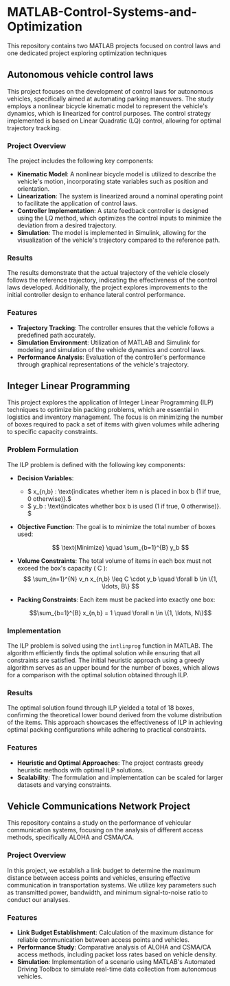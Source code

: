 # MATLAB-Control-Systems-and-Optimization
This repository contains two MATLAB projects focused on control laws and one dedicated project exploring optimization techniques

## Autonomous vehicle control laws

This project focuses on the development of control laws for autonomous vehicles, specifically aimed at automating parking maneuvers. The study employs a nonlinear bicycle kinematic model to represent the vehicle's dynamics, which is linearized for control purposes. The control strategy implemented is based on Linear Quadratic (LQ) control, allowing for optimal trajectory tracking.

### Project Overview

The project includes the following key components:

- **Kinematic Model**: A nonlinear bicycle model is utilized to describe the vehicle's motion, incorporating state variables such as position and orientation.
- **Linearization**: The system is linearized around a nominal operating point to facilitate the application of control laws.
- **Controller Implementation**: A state feedback controller is designed using the LQ method, which optimizes the control inputs to minimize the deviation from a desired trajectory.
- **Simulation**: The model is implemented in Simulink, allowing for the visualization of the vehicle's trajectory compared to the reference path.

### Results

The results demonstrate that the actual trajectory of the vehicle closely follows the reference trajectory, indicating the effectiveness of the control laws developed. Additionally, the project explores improvements to the initial controller design to enhance lateral control performance.

### Features

- **Trajectory Tracking**: The controller ensures that the vehicle follows a predefined path accurately.
- **Simulation Environment**: Utilization of MATLAB and Simulink for modeling and simulation of the vehicle dynamics and control laws.
- **Performance Analysis**: Evaluation of the controller's performance through graphical representations of the vehicle's trajectory.

## Integer Linear Programming

This project explores the application of Integer Linear Programming (ILP) techniques to optimize bin packing problems, which are essential in logistics and inventory management. The focus is on minimizing the number of boxes required to pack a set of items with given volumes while adhering to specific capacity constraints.

### Problem Formulation

The ILP problem is defined with the following key components:

- **Decision Variables**: 
  - $ x_{n,b}  :   \text{indicates whether item n is placed in box  b (1 if true, 0 otherwise)}.$
  - $ y_b      :   \text{indicates whether box  b is used (1 if true, 0 otherwise)}. $

- **Objective Function**: 
  The goal is to minimize the total number of boxes used:

  $$ 
  \text{Minimize} \quad \sum_{b=1}^{B} y_b 
  $$


- **Volume Constraints**: 
  The total volume of items in each box must not exceed the box's capacity \( C \):
  $$
  \sum_{n=1}^{N} v_n x_{n,b} \leq C \cdot y_b \quad \forall b \in \{1, \ldots, B\} 
  $$


- **Packing Constraints**: 
  Each item must be packed into exactly one box:
 
  $$\sum_{b=1}^{B} x_{n,b} = 1 \quad \forall n \in \{1, \ldots, N\}$$

### Implementation

The ILP problem is solved using the `intlinprog` function in MATLAB. The algorithm efficiently finds the optimal solution while ensuring that all constraints are satisfied. The initial heuristic approach using a greedy algorithm serves as an upper bound for the number of boxes, which allows for a comparison with the optimal solution obtained through ILP.

### Results

The optimal solution found through ILP yielded a total of 18 boxes, confirming the theoretical lower bound derived from the volume distribution of the items. This approach showcases the effectiveness of ILP in achieving optimal packing configurations while adhering to practical constraints.

### Features

- **Heuristic and Optimal Approaches**: The project contrasts greedy heuristic methods with optimal ILP solutions.
- **Scalability**: The formulation and implementation can be scaled for larger datasets and varying constraints.

## Vehicle Communications Network Project

This repository contains a study on the performance of vehicular communication systems, focusing on the analysis of different access methods, specifically ALOHA and CSMA/CA.

### Project Overview

In this project, we establish a link budget to determine the maximum distance between access points and vehicles, ensuring effective communication in transportation systems. We utilize key parameters such as transmitted power, bandwidth, and minimum signal-to-noise ratio to conduct our analyses.

### Features

- **Link Budget Establishment**: Calculation of the maximum distance for reliable communication between access points and vehicles.
- **Performance Study**: Comparative analysis of ALOHA and CSMA/CA access methods, including packet loss rates based on vehicle density.
- **Simulation**: Implementation of a scenario using MATLAB's Automated Driving Toolbox to simulate real-time data collection from autonomous vehicles.

